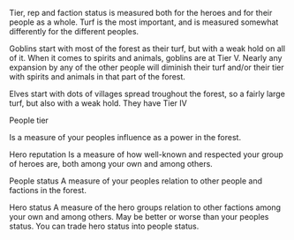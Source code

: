 Tier, rep and faction status is measured both for the heroes and for their people as a whole. Turf is the most important, and is measured somewhat differently for the different peoples. 

Goblins start with most of the forest as their turf, but with a weak hold on all of it. When it comes to spirits and animals, goblins are at Tier V. 
Nearly any expansion by any of the other people will diminish their turf and/or their tier with spirits and animals in that part of the forest.

Elves start with dots of villages spread troughout the forest, so a fairly large turf, but also with a weak hold. They have Tier IV





People tier

Is a measure of your peoples influence as a power in the forest. 

Hero reputation
Is a measure of how well-known and respected your group of heroes are, both among your own and among others.


People status
A measure of your peoples relation to other people and factions in the forest. 

Hero status
A measure of the hero groups relation to other factions among your own and among others. May be better or worse than your peoples status. You can trade hero status into people status.
